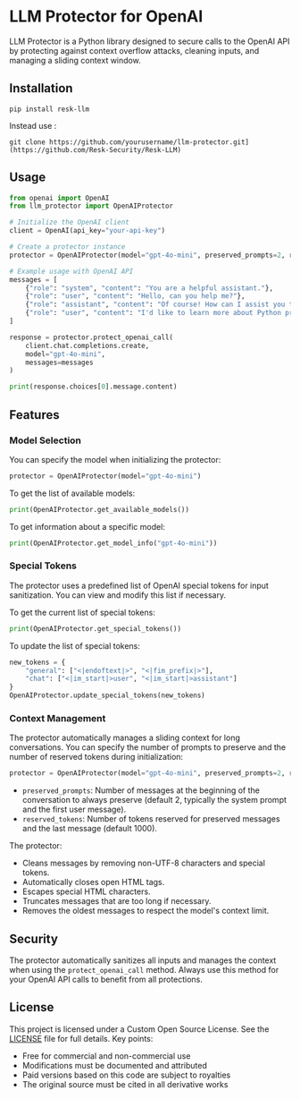 # LLM Protector for OpenAI

LLM Protector is a Python library designed to secure calls to the OpenAI API by protecting against context overflow attacks, cleaning inputs, and managing a sliding context window.

## Installation

```
pip install resk-llm
```
Instead use : 
```
git clone https://github.com/yourusername/llm-protector.git](https://github.com/Resk-Security/Resk-LLM)
```

## Usage

```python
from openai import OpenAI
from llm_protector import OpenAIProtector

# Initialize the OpenAI client
client = OpenAI(api_key="your-api-key")

# Create a protector instance
protector = OpenAIProtector(model="gpt-4o-mini", preserved_prompts=2, reserved_tokens=1000)

# Example usage with OpenAI API
messages = [
    {"role": "system", "content": "You are a helpful assistant."},
    {"role": "user", "content": "Hello, can you help me?"},
    {"role": "assistant", "content": "Of course! How can I assist you today?"},
    {"role": "user", "content": "I'd like to learn more about Python programming."}
]

response = protector.protect_openai_call(
    client.chat.completions.create,
    model="gpt-4o-mini",
    messages=messages
)

print(response.choices[0].message.content)
```

## Features

### Model Selection

You can specify the model when initializing the protector:

```python
protector = OpenAIProtector(model="gpt-4o-mini")
```

To get the list of available models:

```python
print(OpenAIProtector.get_available_models())
```

To get information about a specific model:

```python
print(OpenAIProtector.get_model_info("gpt-4o-mini"))
```

### Special Tokens

The protector uses a predefined list of OpenAI special tokens for input sanitization. You can view and modify this list if necessary.

To get the current list of special tokens:

```python
print(OpenAIProtector.get_special_tokens())
```

To update the list of special tokens:

```python
new_tokens = {
    "general": ["<|endoftext|>", "<|fim_prefix|>"],
    "chat": ["<|im_start|>user", "<|im_start|>assistant"]
}
OpenAIProtector.update_special_tokens(new_tokens)
```

### Context Management

The protector automatically manages a sliding context for long conversations. You can specify the number of prompts to preserve and the number of reserved tokens during initialization:

```python
protector = OpenAIProtector(model="gpt-4o-mini", preserved_prompts=2, reserved_tokens=1000)
```

- `preserved_prompts`: Number of messages at the beginning of the conversation to always preserve (default 2, typically the system prompt and the first user message).
- `reserved_tokens`: Number of tokens reserved for preserved messages and the last message (default 1000).

The protector:
- Cleans messages by removing non-UTF-8 characters and special tokens.
- Automatically closes open HTML tags.
- Escapes special HTML characters.
- Truncates messages that are too long if necessary.
- Removes the oldest messages to respect the model's context limit.

## Security

The protector automatically sanitizes all inputs and manages the context when using the `protect_openai_call` method. Always use this method for your OpenAI API calls to benefit from all protections.

## License

This project is licensed under a Custom Open Source License. See the [LICENSE](LICENSE) file for full details. Key points:

- Free for commercial and non-commercial use
- Modifications must be documented and attributed
- Paid versions based on this code are subject to royalties
- The original source must be cited in all derivative works
```

